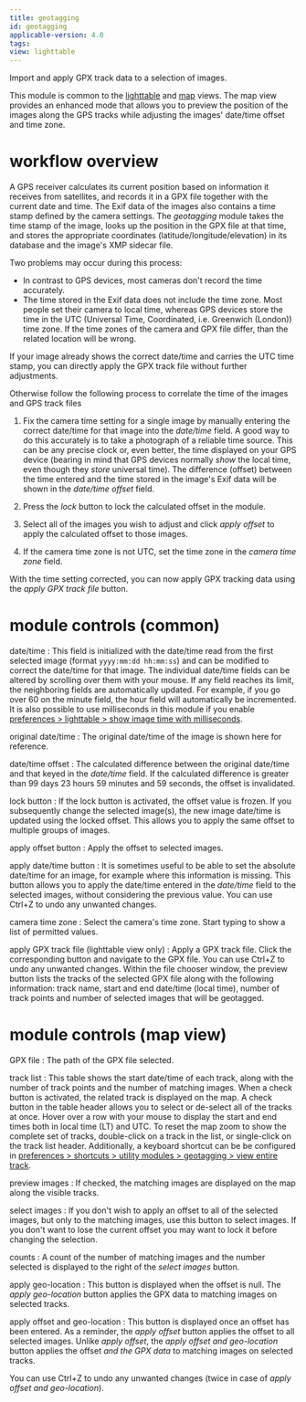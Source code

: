 ```yaml
---
title: geotagging
id: geotagging
applicable-version: 4.0
tags:
view: lighttable
---
```


Import and apply GPX track data to a selection of images.

This module is common to the [lighttable](../../../lighttable/_index.md) and [map](../../../map/_index.md) views. The map view provides an enhanced mode that allows you to preview the position of the images along the GPS tracks while adjusting the images' date/time offset and time zone.

# workflow overview

A GPS receiver calculates its current position based on information it receives from satellites, and records it in a GPX file together with the current date and time. The Exif data of the images also contains a time stamp defined by the camera settings. The _geotagging_ module takes the time stamp of the image, looks up the position in the GPX file at that time, and stores the appropriate coordinates (latitude/longitude/elevation) in its database and the image's XMP sidecar file.

Two problems may occur during this process:
- In contrast to GPS devices, most cameras don't record the time accurately.
- The time stored in the Exif data does not include the time zone. Most people set their camera to local time, whereas GPS devices store the time in the UTC (Universal Time, Coordinated, i.e. Greenwich (London)) time zone. If the time zones of the camera and GPX file differ, than the related location will be wrong.

If your image already shows the correct date/time and carries the UTC time stamp, you can directly apply the GPX track file without further adjustments.

Otherwise follow the following process to correlate the time of the images and GPS track files

1. Fix the camera time setting for a single image by manually entering the correct date/time for that image into the _date/time_ field. A good way to do this accurately is to take a photograph of a reliable time source. This can be any precise clock or, even better, the time displayed on your GPS device (bearing in mind that GPS devices normally _show_ the local time, even though they _store_ universal time). The difference (offset) between the time entered and the time stored in the image's Exif data will be shown in the _date/time offset_ field.

2. Press the _lock_ button to lock the calculated offset in the module.

3. Select all of the images you wish to adjust and click _apply offset_ to apply the calculated offset to those images.

4. If the camera time zone is not UTC, set the time zone in the _camera time zone_ field.

With the time setting corrected, you can now apply GPX tracking data using the _apply GPX track file_ button.

# module controls (common)

date/time
: This field is initialized with the date/time read from the first selected image (format `yyyy:mm:dd hh:mm:ss`) and can be modified to correct the date/time for that image. The individual date/time fields can be altered by scrolling over them with your mouse. If any field reaches its limit, the neighboring fields are automatically updated. For example, if you go over 60 on the minute field, the hour field will automatically be incremented. It is also possible to use milliseconds in this module if you enable [preferences > lighttable > show image time with milliseconds](../../../preferences-settings/lighttable.md).

original date/time
: The original date/time of the image is shown here for reference.

date/time offset
: The calculated difference between the original date/time and that keyed in the _date/time_ field. If the calculated difference is greater than 99 days 23 hours 59 minutes and 59 seconds, the offset is invalidated.

lock button
: If the lock button is activated, the offset value is frozen. If you subsequently change the selected image(s), the new image date/time is updated using the locked offset. This allows you to apply the same offset to multiple groups of images.

apply offset button
: Apply the offset to selected images.

apply date/time button
: It is sometimes useful to be able to set the absolute date/time for an image, for example where this information is missing. This button allows you to apply the date/time entered in the _date/time_ field to the selected images, without considering the previous value. You can use Ctrl+Z to undo any unwanted changes.

camera time zone
: Select the camera's time zone. Start typing to show a list of permitted values.

apply GPX track file (lighttable view only)
: Apply a GPX track file. Click the corresponding button and navigate to the GPX file. You can use Ctrl+Z to undo any unwanted changes. Within the file chooser window, the preview button lists the tracks of the selected GPX file along with the following information: track name, start and end date/time (local time), number of track points and number of selected images that will be geotagged.

# module controls (map view)

GPX file
: The path of the GPX file selected.

track list
: This table shows the start date/time of each track, along with the number of track points and the number of matching images. When a check button is activated, the related track is displayed on the map. A check button in the table header allows you to select or de-select all of the tracks at once. Hover over a row with your mouse to display the start and end times both in local time (LT) and UTC. To reset the map zoom to show the complete set of tracks, double-click on a track in the list, or single-click on the track list header. Additionally, a keyboard shortcut can be be configured in [preferences > shortcuts > utility modules > geotagging > view entire track](../../../preferences-settings/shortcuts.md).

preview images
: If checked, the matching images are displayed on the map along the visible tracks.

select images
: If you don't wish to apply an offset to all of the selected images, but only to the matching images, use this button to select images. If you don't want to lose the current offset you may want to lock it before changing the selection.

counts
: A count of the number of matching images and the number selected is displayed to the right of the _select images_ button.

apply geo-location
: This button is displayed when the offset is null. The _apply geo-location_ button applies the GPX data to matching images on selected tracks.

apply offset and geo-location
: This button is displayed once an offset has been entered. As a reminder, the _apply offset_ button applies the offset to all selected images. Unlike _apply offset_, the _apply offset and geo-location_ button applies the offset _and the GPX data_ to matching images on selected tracks.

You can use Ctrl+Z to undo any unwanted changes (twice in case of _apply offset and geo-location_).
